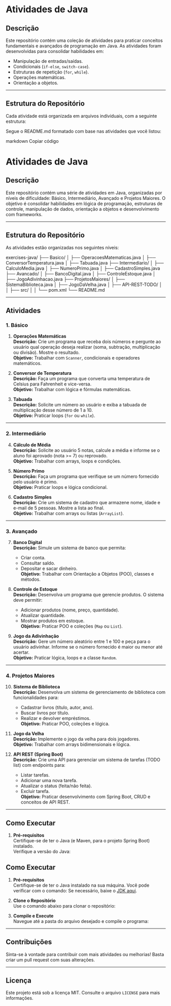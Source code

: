 # **Atividades de Java**

## **Descrição**
Este repositório contém uma coleção de atividades para praticar conceitos fundamentais e avançados de programação em Java. As atividades foram desenvolvidas para consolidar habilidades em:
- Manipulação de entradas/saídas.
- Condicionais (`if-else`, `switch-case`).
- Estruturas de repetição (`for`, `while`).
- Operações matemáticas.
- Orientação a objetos.

---

## **Estrutura do Repositório**
Cada atividade está organizada em arquivos individuais, com a seguinte estrutura:


Segue o README.md formatado com base nas atividades que você listou:

markdown
Copiar código
# **Atividades de Java**

## **Descrição**
Este repositório contém uma série de atividades em Java, organizadas por níveis de dificuldade: Básico, Intermediário, Avançado e Projetos Maiores. O objetivo é consolidar habilidades em lógica de programação, estruturas de controle, manipulação de dados, orientação a objetos e desenvolvimento com frameworks.

---

## **Estrutura do Repositório**
As atividades estão organizadas nos seguintes níveis:

exercises-java/
├── Basico/
│   ├── OperacoesMatematicas.java
│   ├── ConversorTemperatura.java
│   ├── Tabuada.java
├── Intermediario/
│   ├── CalculoMedia.java
│   ├── NumeroPrimo.java
│   ├── CadastroSimples.java
├── Avancado/
│   ├── BancoDigital.java
│   ├── ControleEstoque.java
│   ├── JogoAdivinhacao.java
├── ProjetosMaiores/
│   ├── SistemaBiblioteca.java
│   ├── JogoDaVelha.java
│   ├── API-REST-TODO/
│   │   ├── src/
│   │   └── pom.xml
└── README.md

---

## **Atividades**

### **1. Básico**
1. **Operações Matemáticas**  
   **Descrição:** Crie um programa que receba dois números e pergunte ao usuário qual operação deseja realizar (soma, subtração, multiplicação ou divisão). Mostre o resultado.  
   **Objetivo:** Trabalhar com `Scanner`, condicionais e operadores matemáticos.

2. **Conversor de Temperatura**  
   **Descrição:** Faça um programa que converta uma temperatura de Celsius para Fahrenheit e vice-versa.  
   **Objetivo:** Trabalhar com lógica e fórmulas matemáticas.

3. **Tabuada**  
   **Descrição:** Solicite um número ao usuário e exiba a tabuada de multiplicação desse número de 1 a 10.  
   **Objetivo:** Praticar loops (`for` ou `while`).

---

### **2. Intermediário**
4. **Cálculo de Média**  
   **Descrição:** Solicite ao usuário 5 notas, calcule a média e informe se o aluno foi aprovado (nota >= 7) ou reprovado.  
   **Objetivo:** Trabalhar com arrays, loops e condições.

5. **Número Primo**  
   **Descrição:** Faça um programa que verifique se um número fornecido pelo usuário é primo.  
   **Objetivo:** Praticar loops e lógica condicional.

6. **Cadastro Simples**  
   **Descrição:** Crie um sistema de cadastro que armazene nome, idade e e-mail de 5 pessoas. Mostre a lista ao final.  
   **Objetivo:** Trabalhar com arrays ou listas (`ArrayList`).

---

### **3. Avançado**
7. **Banco Digital**  
   **Descrição:** Simule um sistema de banco que permita:  
   - Criar conta.  
   - Consultar saldo.  
   - Depositar e sacar dinheiro.  
   **Objetivo:** Trabalhar com Orientação a Objetos (POO), classes e métodos.

8. **Controle de Estoque**  
   **Descrição:** Desenvolva um programa que gerencie produtos. O sistema deve permitir:  
   - Adicionar produtos (nome, preço, quantidade).  
   - Atualizar quantidade.  
   - Mostrar produtos em estoque.  
   **Objetivo:** Praticar POO e coleções (`Map` ou `List`).

9. **Jogo da Adivinhação**  
   **Descrição:** Gere um número aleatório entre 1 e 100 e peça para o usuário adivinhar. Informe se o número fornecido é maior ou menor até acertar.  
   **Objetivo:** Praticar lógica, loops e a classe `Random`.

---

### **4. Projetos Maiores**
10. **Sistema de Biblioteca**  
    **Descrição:** Desenvolva um sistema de gerenciamento de biblioteca com funcionalidades para:  
    - Cadastrar livros (título, autor, ano).  
    - Buscar livros por título.  
    - Realizar e devolver empréstimos.  
    **Objetivo:** Praticar POO, coleções e lógica.

11. **Jogo da Velha**  
    **Descrição:** Implemente o jogo da velha para dois jogadores.  
    **Objetivo:** Trabalhar com arrays bidimensionais e lógica.

12. **API REST (Spring Boot)**  
    **Descrição:** Crie uma API para gerenciar um sistema de tarefas (TODO list) com endpoints para:  
    - Listar tarefas.  
    - Adicionar uma nova tarefa.  
    - Atualizar o status (feita/não feita).  
    - Excluir tarefa.  
    **Objetivo:** Praticar desenvolvimento com Spring Boot, CRUD e conceitos de API REST.

---

## **Como Executar**
1. **Pré-requisitos**  
   Certifique-se de ter o Java (e Maven, para o projeto Spring Boot) instalado.  
   Verifique a versão do Java:  


## **Como Executar**
1. **Pré-requisitos**  
   Certifique-se de ter o Java instalado na sua máquina. Você pode verificar com o comando:
   Se necessário, baixe o [JDK aqui](https://www.oracle.com/java/technologies/javase-downloads.html).

2. **Clone o Repositório**  
Use o comando abaixo para clonar o repositório:

3. **Compile e Execute**  
Navegue até a pasta do arquivo desejado e compile o programa:


---

## **Contribuições**
Sinta-se à vontade para contribuir com mais atividades ou melhorias! Basta criar um pull request com suas alterações.

---

## **Licença**
Este projeto está sob a licença MIT. Consulte o arquivo `LICENSE` para mais informações.



